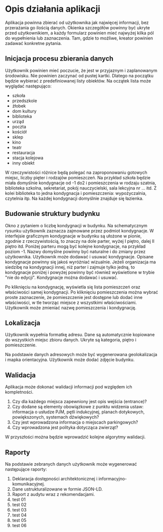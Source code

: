 # Opis działania aplikacji

Aplikacja powinna zbierać od użytkownika jak najwięcej informacji, bez przerażania go ilością danych. Okienka szczegółów powinny być ukryte przed użytkownikiem, a każdy formularz powinien mieć najwyżej kilka pól do wypełnienia lub zaznaczenia. Tam, gdzie to możliwe, kreator powinien zadawać konkretne pytania.

## Inicjacja procesu zbierania danych

Użytkownik powinien mieć poczucie, że jest w przyjaznym i zaplanowanym środowisku. Nie powinien zaczynać od pustej kartki. Dlatego na początku będzie wybierać z predefiniowanej listy obiektów. Na oczątek lista może wyglądać następująco:

* szkoła
* przedszkole
* żłobek
* dom kultury
* biblioteka
* urząd
* poczta
* kościół
* sklep
* kino
* teatr
* restauracja
* stacja kolejowa
* inny obiekt

W rzeczywistości różnice będą polegać na zaproponowaniu gotowych miejsc, liczby pięter i rodzajów pomieszczeń. Na przykład szkoła będzie miała domyślnie kondygnacje od -1 do2 i pomieszczenia w rodzaju szatnia, biblioteka szkolna, sekretariat, pokój nauczycielski, sala lekcyjna nr ... itd. Z kolei biblioteka to jedna kondygnacja i pomieszczenia: wypożyczalnia, czytelnia itp. Na każdej kondygnacji domyślnie znajduje się łazienka.

## Budowanie struktury budynku

Okno z pytaniem o liczbę kondygnacji w budynku. Na schematycznym rysunku użytkownik zaznacza zajmowane przez podmiot kondygnacje. W interfejsie graficznym kondygnacje w budynku są ułożone w pionie, zgodnie z rzeczywistością, to znaczy na dole parter, wyżej I piętro, dalej II piętro itd. Poniżej parteru mogą być kolejne kondygnacje, na przykład poziom -1. Nazwy domyślne powinny być naturalne i do zmiany przez użytkownika. Użytkownik może dodawać i usuwać kondygnacje. Opisane kondygnacje powinny się jakoś wyróżniać wizualnie. Jeżeli organizacja ma siedzibę na kondygnacji innej, niż parter i zajmuje tylko jedną, to kondygnacje poniżej i powyżej powinny być również wyświetlone w trybie "nie do edycji". Kondygnacje można dodawać i usuwać.

Po kliknięciu na kondygnację, wyświetla się lista pomieszczeń oraz właściwości samej kondygnacji. Po kliknięciu pomieszczenia można wybrać proste zaznaczenie, że pomieszczenie jest dostępne lub dodać inne właściwości, w tle tworząc miejsce z wszystkimi właściwościami. Użytkownik może zmieniać nazwę pomieszczenia i kondygnację.

## Lokalizacja

Użytkownik wypełnia formatkę adresu. Dane są automatycznie kopiowane do wszystkich miejsc zbioru danych. Ukryte są kategoria, piętro i pomieszczenie.

Na podstawie danych adresowych może być wygenerowana geolokalizacja i mapka orientacyjna. Użytkownik może dodać zdjęcie budynku.


## Walidacja

Aplikacja może dokonać walidacji informacji pod względem ich kompletności.

1. Czy dla każdego miejsca zapewniony jest opis wejścia (entrance)?
2. Czy dodane są elementy obowiązkowe z punktu widzenia ustaw: informacja o usłudze PJM, pętli indukcyjnej, planach dotykowych, powiększonych, systemach dźwiękowych?
3. Czy jest wprowadzona informacja o miejscach parkingowych?
4. Czy wprowadzona jest polityka dotycząca zwierząt?

W przyszłości można będzie wprowadzić kolejne algorytmy walidacji.

## Raporty

Na podstawie zebranych danych użytkownik może wygenerować następujące raporty:

1. Deklaracja dostępności architektonicznej i informacyjno-komunikacyjnej.
2. Dane ustrukturalizowane w formie JSON-LD.
3. Raport z audytu wraz z rekomendacjami.
4. test 01
5. test 02
6. test 03
7. test 04
8. test 05
9. test 06


